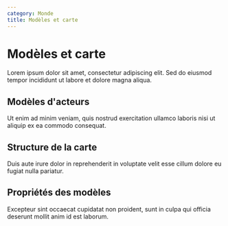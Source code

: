 ```yaml
---
category: Monde
title: Modèles et carte
---
```


# Modèles et carte

Lorem ipsum dolor sit amet, consectetur adipiscing elit. Sed do eiusmod tempor incididunt ut labore et dolore magna aliqua.

## Modèles d'acteurs

Ut enim ad minim veniam, quis nostrud exercitation ullamco laboris nisi ut aliquip ex ea commodo consequat.

## Structure de la carte

Duis aute irure dolor in reprehenderit in voluptate velit esse cillum dolore eu fugiat nulla pariatur.

## Propriétés des modèles

Excepteur sint occaecat cupidatat non proident, sunt in culpa qui officia deserunt mollit anim id est laborum.